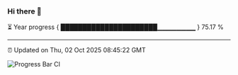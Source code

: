 ### Hi there 👋

⏳ Year progress { ██████████████████████▁▁▁▁▁▁▁▁ } 75.17 %

---

⏰ Updated on Thu, 02 Oct 2025 08:45:22 GMT

![Progress Bar CI](https://github.com/IshwaranRudhara/GIT-ACTION/workflows/Progress%20Bar%20CI/badge.svg)
